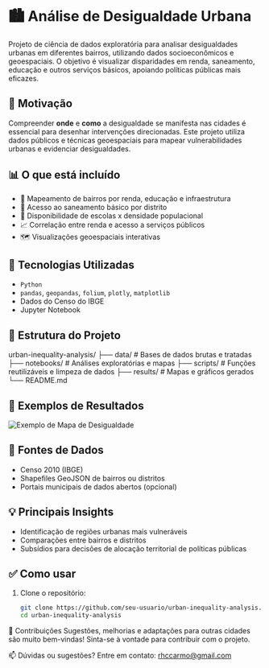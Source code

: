 # 🏙️ Análise de Desigualdade Urbana

Projeto de ciência de dados exploratória para analisar desigualdades urbanas em diferentes bairros, utilizando dados socioeconômicos e geoespaciais. O objetivo é visualizar disparidades em renda, saneamento, educação e outros serviços básicos, apoiando políticas públicas mais eficazes.

## 📌 Motivação

Compreender **onde** e **como** a desigualdade se manifesta nas cidades é essencial para desenhar intervenções direcionadas. Este projeto utiliza dados públicos e técnicas geoespaciais para mapear vulnerabilidades urbanas e evidenciar desigualdades.

## 📊 O que está incluído

- 📍 Mapeamento de bairros por renda, educação e infraestrutura
- 🧼 Acesso ao saneamento básico por distrito
- 🏫 Disponibilidade de escolas x densidade populacional
- 📈 Correlação entre renda e acesso a serviços públicos
- 🗺️ Visualizações geoespaciais interativas

## 🧰 Tecnologias Utilizadas

- `Python`
- `pandas`, `geopandas`, `folium`, `plotly`, `matplotlib`
- Dados do Censo do IBGE
- Jupyter Notebook

## 📁 Estrutura do Projeto

urban-inequality-analysis/
├── data/ # Bases de dados brutas e tratadas
├── notebooks/ # Análises exploratórias e mapas
├── scripts/ # Funções reutilizáveis e limpeza de dados
├── results/ # Mapas e gráficos gerados
└── README.md


## 📌 Exemplos de Resultados

![Exemplo de Mapa de Desigualdade](results/inequality_map_example.png)

## 📍 Fontes de Dados

- Censo 2010 (IBGE)
- Shapefiles GeoJSON de bairros ou distritos
- Portais municipais de dados abertos (opcional)

## 💡 Principais Insights

- Identificação de regiões urbanas mais vulneráveis
- Comparações entre bairros e distritos
- Subsídios para decisões de alocação territorial de políticas públicas

## ✅ Como usar

1. Clone o repositório:
   ```bash
   git clone https://github.com/seu-usuario/urban-inequality-analysis.git
   cd urban-inequality-analysis

🤝 Contribuições
Sugestões, melhorias e adaptações para outras cidades são muito bem-vindas! Sinta-se à vontade para contribuir com o projeto.

📫 Dúvidas ou sugestões? Entre em contato: rhccarmo@gmail.com 
